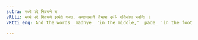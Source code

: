 ```yaml
---
sutra: मध्ये पदे निवचने च
vRtti: मध्ये पदे निवचने इत्येते शब्दा, अनत्याधाने विभाषा कृञि गतिसंज्ञा भवन्ति ॥
vRtti_eng: And the words _madhye_ 'in the middle,' _pade_ 'in the foot' and _nivachane_ 'speechless' are optionally _gati_, when _kri_ follows, the sense not being of 'placing.'

---
```


